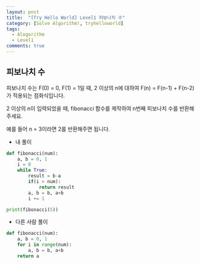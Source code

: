 ```yaml
---
layout: post
title:  "[Try Hello World] Level1 피보나치 수"
category: [Solve Algorithm!, tryhelloworld]
tags:
  - Alogorithm
  - Level1
comments: true
---
```


## 피보나치 수
피보나치 수는 F(0) = 0, F(1) = 1일 때, 2 이상의 n에 대하여 F(n) = F(n-1) + F(n-2) 가 적용되는 점화식입니다.

2 이상의 n이 입력되었을 때, fibonacci 함수를 제작하여 n번째 피보나치 수를 반환해 주세요.

예를 들어 n = 3이라면 2를 반환해주면 됩니다.

- 내 풀이

```python
def fibonacci(num):
    a, b = 0, 1
    i = 0
    while True:
        result = b-a
        if(i > num):
            return result
        a, b = b, a+b
        i += 1

print(fibonacci(5))
```

- 다른 사람 풀이

```python
def fibonacci(num):
    a, b = 0, 1
    for i in range(num):
        a, b = b, a+b
    return a
```
